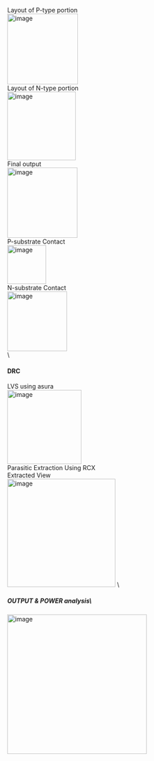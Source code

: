 Layout of P-type portion\
<img width="162" alt="image" src="https://github.com/user-attachments/assets/029dbb64-b996-4f0d-ad08-c3e26381c5d9" />\
Layout of N-type portion\
<img width="157" alt="image" src="https://github.com/user-attachments/assets/98d7c757-f13f-44e8-a027-8f8a61868623" />\
Final output\
<img width="161" alt="image" src="https://github.com/user-attachments/assets/0ed731e1-9d44-47f6-8d08-a2ace2b5f580" />\
P-substrate Contact\
<img width="89" alt="image" src="https://github.com/user-attachments/assets/44eba704-faa8-4a0f-889e-de08fd052034" />\
N-substrate Contact\
<img width="137" alt="image" src="https://github.com/user-attachments/assets/a8b5050e-dea4-437d-9ec6-f7a678fc9754" />\
\
#### DRC
LVS using asura\
<img width="170" alt="image" src="https://github.com/user-attachments/assets/00eaa622-3bf2-4eee-9980-783b076863d1" />\
Parasitic Extraction Using RCX\
Extracted View\
<img width="248" alt="image" src="https://github.com/user-attachments/assets/093afed1-3017-4ed6-822a-3910bf6f7d90" />
\
##### OUTPUT & POWER analysis\
<img width="320" alt="image" src="https://github.com/user-attachments/assets/c23df66c-d4e6-4c67-8561-5f6e72a5121a" />

